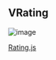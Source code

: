 ## VRating

![image](https://cdn.softtech.com.tr/ngsp-quick/nemo/dev/mdImages/VRating/rating.png)

[Rating.js](https://cdn.softtech.com.tr/ngsp-quick/nemo/dev/mdScripts/VRating/Rating.js)